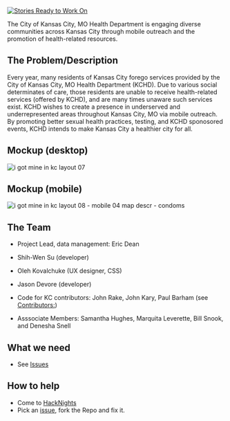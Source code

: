 [![Stories Ready to Work On](https://badge.waffle.io/zmon/team3.svg?label=ready&title=Cards%20Ready%20To%20Work%20On)](https://waffle.io/zmon/team3)

The City of Kansas City, MO Health Department is engaging diverse communities across Kansas City through mobile outreach and the promotion of health-related resources.

## The Problem/Description
Every year, many residents of Kansas City forego services provided by the City of Kansas City, MO Health Department (KCHD). Due to various social determinates of care, those residents are unable to receive health-related services (offered by KCHD), and are many times unaware such services exist.  KCHD wishes to create a presence in underserved and underrepresented areas throughout Kansas City, MO via mobile outreach.  By promoting better sexual health practices, testing, and KCHD sponosored events, KCHD intends to make Kansas City a healthier city for all.  

## Mockup (desktop)

![i got mine in kc layout 07](https://cloud.githubusercontent.com/assets/10410203/16285927/af98329e-389e-11e6-85e4-898f880c55dd.png)

## Mockup (mobile)

![i got mine in kc layout 08 - mobile 04 map descr - condoms](https://cloud.githubusercontent.com/assets/10410203/16285843/369aad36-389e-11e6-875e-9047c6986766.png)

## The Team

* Project Lead, data management: Eric Dean
* Shih-Wen Su (developer)
* Oleh Kovalchuke (UX designer, CSS)
* Jason Devore (developer)
* Code for KC contributors: John Rake, John Kary, Paul Barham (see [Contributors:](https://github.com/codeforkansascity/I-Got-Mine/graphs/contributors?from=2016-04-17&to=2016-08-18&type=c))

* Asssociate Members:  Samantha Hughes, Marquita Leverette, Bill Snook, and Denesha Snell

## What we need

* See [Issues](https://github.com/codeforkansascity/I-Got-Mine/issues)

## How to help

* Come to [HackNights](http://www.meetup.com/KCBrigade/)
* Pick an [issue](https://github.com/codeforkansascity/I-Got-Mine/issues), fork the Repo and fix it.  
